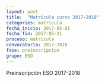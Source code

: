 ```yaml
---
layout: post
title:  "Matrícula curso 2017-2018"
categories: matricula
fecha_inicio: 2017-05-01
fecha_fin: 2017-05-21
proceso: matricula
convocatoria: 2017-2018
fase: preinscripcion
grupo: ESO
---
```


Preinscripción ESO 2017-2018
